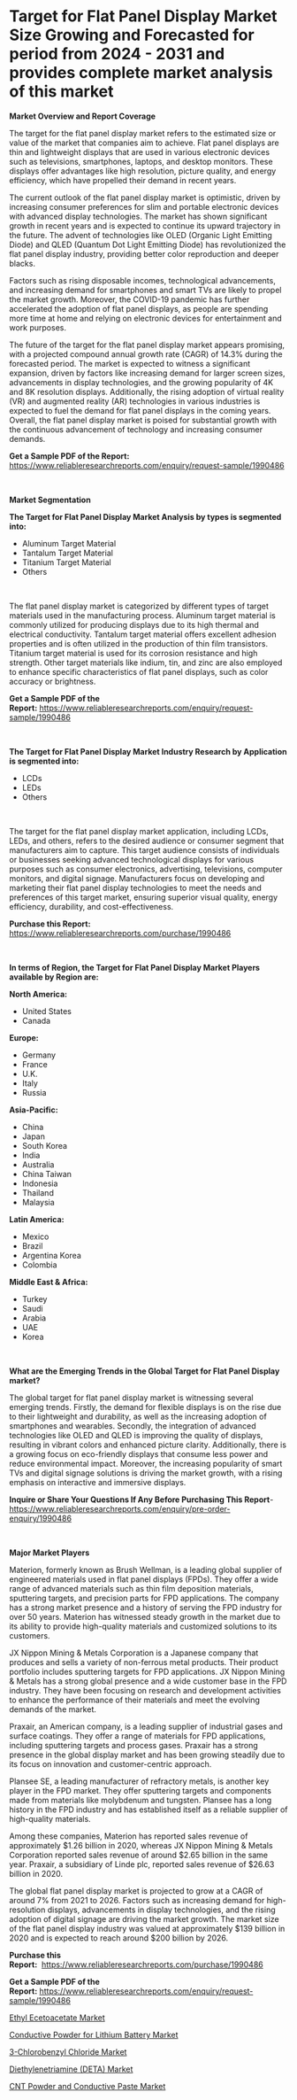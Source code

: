 <p><h1>Target for Flat Panel Display Market Size Growing and Forecasted for period from 2024 - 2031 and provides complete market analysis of this market</h1></p><p><strong>Market Overview and Report Coverage</strong></p>
<p><p>The target for the flat panel display market refers to the estimated size or value of the market that companies aim to achieve. Flat panel displays are thin and lightweight displays that are used in various electronic devices such as televisions, smartphones, laptops, and desktop monitors. These displays offer advantages like high resolution, picture quality, and energy efficiency, which have propelled their demand in recent years.</p><p>The current outlook of the flat panel display market is optimistic, driven by increasing consumer preferences for slim and portable electronic devices with advanced display technologies. The market has shown significant growth in recent years and is expected to continue its upward trajectory in the future. The advent of technologies like OLED (Organic Light Emitting Diode) and QLED (Quantum Dot Light Emitting Diode) has revolutionized the flat panel display industry, providing better color reproduction and deeper blacks.</p><p>Factors such as rising disposable incomes, technological advancements, and increasing demand for smartphones and smart TVs are likely to propel the market growth. Moreover, the COVID-19 pandemic has further accelerated the adoption of flat panel displays, as people are spending more time at home and relying on electronic devices for entertainment and work purposes.</p><p>The future of the target for the flat panel display market appears promising, with a projected compound annual growth rate (CAGR) of 14.3% during the forecasted period. The market is expected to witness a significant expansion, driven by factors like increasing demand for larger screen sizes, advancements in display technologies, and the growing popularity of 4K and 8K resolution displays. Additionally, the rising adoption of virtual reality (VR) and augmented reality (AR) technologies in various industries is expected to fuel the demand for flat panel displays in the coming years. Overall, the flat panel display market is poised for substantial growth with the continuous advancement of technology and increasing consumer demands.</p></p>
<p><strong>Get a Sample PDF of the Report:</strong> <a href="https://www.reliableresearchreports.com/enquiry/request-sample/1990486">https://www.reliableresearchreports.com/enquiry/request-sample/1990486</a></p>
<p>&nbsp;</p>
<p><strong>Market Segmentation</strong></p>
<p><strong>The Target for Flat Panel Display Market Analysis by types is segmented into:</strong></p>
<p><ul><li>Aluminum Target Material</li><li>Tantalum Target Material</li><li>Titanium Target Material</li><li>Others</li></ul></p>
<p>&nbsp;</p>
<p><p>The flat panel display market is categorized by different types of target materials used in the manufacturing process. Aluminum target material is commonly utilized for producing displays due to its high thermal and electrical conductivity. Tantalum target material offers excellent adhesion properties and is often utilized in the production of thin film transistors. Titanium target material is used for its corrosion resistance and high strength. Other target materials like indium, tin, and zinc are also employed to enhance specific characteristics of flat panel displays, such as color accuracy or brightness.</p></p>
<p><strong>Get a Sample PDF of the Report:</strong>&nbsp;<a href="https://www.reliableresearchreports.com/enquiry/request-sample/1990486">https://www.reliableresearchreports.com/enquiry/request-sample/1990486</a></p>
<p>&nbsp;</p>
<p><strong>The Target for Flat Panel Display Market Industry Research by Application is segmented into:</strong></p>
<p><ul><li>LCDs</li><li>LEDs</li><li>Others</li></ul></p>
<p>&nbsp;</p>
<p><p>The target for the flat panel display market application, including LCDs, LEDs, and others, refers to the desired audience or consumer segment that manufacturers aim to capture. This target audience consists of individuals or businesses seeking advanced technological displays for various purposes such as consumer electronics, advertising, televisions, computer monitors, and digital signage. Manufacturers focus on developing and marketing their flat panel display technologies to meet the needs and preferences of this target market, ensuring superior visual quality, energy efficiency, durability, and cost-effectiveness.</p></p>
<p><strong>Purchase this Report:</strong>&nbsp; <a href="https://www.reliableresearchreports.com/purchase/1990486">https://www.reliableresearchreports.com/purchase/1990486</a></p>
<p>&nbsp;</p>
<p><strong>In terms of Region, the Target for Flat Panel Display Market Players available by Region are:</strong></p>
<p>
    <p> <strong> North America: </strong>
        <ul>
            <li>United States</li>
            <li>Canada</li>
        </ul>
        </p> 
    <p> <strong> Europe: </strong>
        <ul>
            <li>Germany</li>
            <li>France</li>
            <li>U.K.</li>
            <li>Italy</li>
            <li>Russia</li>
        </ul>
        </p> 
    <p> <strong> Asia-Pacific: </strong>
        <ul>
            <li>China</li>
            <li>Japan</li>
            <li>South Korea</li>
            <li>India</li>
            <li>Australia</li>
            <li>China Taiwan</li>
            <li>Indonesia</li>
            <li>Thailand</li>
            <li>Malaysia</li>
        </ul>
        </p> 
    <p> <strong> Latin America: </strong>
        <ul>
            <li>Mexico</li>
            <li>Brazil</li>
            <li>Argentina Korea</li>
            <li>Colombia</li>
        </ul>
        </p> 
    <p> <strong> Middle East & Africa: </strong>
        <ul>
            <li>Turkey</li>
            <li>Saudi</li>
            <li>Arabia</li>
            <li>UAE</li>
            <li>Korea</li>
        </ul>
    </p>
    </p>
<p>&nbsp;</p>
<p><strong>What are the Emerging Trends in the Global Target for Flat Panel Display market?</strong></p>
<p><p>The global target for flat panel display market is witnessing several emerging trends. Firstly, the demand for flexible displays is on the rise due to their lightweight and durability, as well as the increasing adoption of smartphones and wearables. Secondly, the integration of advanced technologies like OLED and QLED is improving the quality of displays, resulting in vibrant colors and enhanced picture clarity. Additionally, there is a growing focus on eco-friendly displays that consume less power and reduce environmental impact. Moreover, the increasing popularity of smart TVs and digital signage solutions is driving the market growth, with a rising emphasis on interactive and immersive displays.</p></p>
<p><strong>Inquire or Share Your Questions If Any Before Purchasing This Report</strong>- <a href="https://www.reliableresearchreports.com/enquiry/pre-order-enquiry/1990486">https://www.reliableresearchreports.com/enquiry/pre-order-enquiry/1990486</a></p>
<p>&nbsp;</p>
<p><strong>Major Market Players</strong></p>
<p><p>Materion, formerly known as Brush Wellman, is a leading global supplier of engineered materials used in flat panel displays (FPDs). They offer a wide range of advanced materials such as thin film deposition materials, sputtering targets, and precision parts for FPD applications. The company has a strong market presence and a history of serving the FPD industry for over 50 years. Materion has witnessed steady growth in the market due to its ability to provide high-quality materials and customized solutions to its customers.</p><p>JX Nippon Mining & Metals Corporation is a Japanese company that produces and sells a variety of non-ferrous metal products. Their product portfolio includes sputtering targets for FPD applications. JX Nippon Mining & Metals has a strong global presence and a wide customer base in the FPD industry. They have been focusing on research and development activities to enhance the performance of their materials and meet the evolving demands of the market.</p><p>Praxair, an American company, is a leading supplier of industrial gases and surface coatings. They offer a range of materials for FPD applications, including sputtering targets and process gases. Praxair has a strong presence in the global display market and has been growing steadily due to its focus on innovation and customer-centric approach.</p><p>Plansee SE, a leading manufacturer of refractory metals, is another key player in the FPD market. They offer sputtering targets and components made from materials like molybdenum and tungsten. Plansee has a long history in the FPD industry and has established itself as a reliable supplier of high-quality materials.</p><p>Among these companies, Materion has reported sales revenue of approximately $1.26 billion in 2020, whereas JX Nippon Mining & Metals Corporation reported sales revenue of around $2.65 billion in the same year. Praxair, a subsidiary of Linde plc, reported sales revenue of $26.63 billion in 2020.</p><p>The global flat panel display market is projected to grow at a CAGR of around 7% from 2021 to 2026. Factors such as increasing demand for high-resolution displays, advancements in display technologies, and the rising adoption of digital signage are driving the market growth. The market size of the flat panel display industry was valued at approximately $139 billion in 2020 and is expected to reach around $200 billion by 2026.</p></p>
<p><strong>Purchase this Report:</strong>&nbsp;&nbsp;<a href="https://www.reliableresearchreports.com/purchase/1990486">https://www.reliableresearchreports.com/purchase/1990486</a></p>
<p></p>
<p><strong>Get a Sample PDF of the Report:</strong>&nbsp;<a href="https://www.reliableresearchreports.com/enquiry/request-sample/1990486">https://www.reliableresearchreports.com/enquiry/request-sample/1990486</a></p>
<p><p><a href="https://github.com/deliacustodio40/Market-Research-Report-List-2/blob/main/ethyl-ecetoacetate-market.md">Ethyl Ecetoacetate Market</a></p><p><a href="https://github.com/dzharov81/Market-Research-Report-List-1/blob/main/conductive-powder-for-lithium-battery-market.md">Conductive Powder for Lithium Battery Market</a></p><p><a href="https://github.com/abdelrhmankishk22/Market-Research-Report-List-2/blob/main/3-chlorobenzyl-chloride-market.md">3-Chlorobenzyl Chloride Market</a></p><p><a href="https://github.com/maliyahmorrow6654/Market-Research-Report-List-2/blob/main/diethylenetriamine-deta-market.md">Diethylenetriamine (DETA) Market</a></p><p><a href="https://github.com/scarol104/Market-Research-Report-List-2/blob/main/cnt-powder-and-conductive-paste-market.md">CNT Powder and Conductive Paste Market</a></p></p>